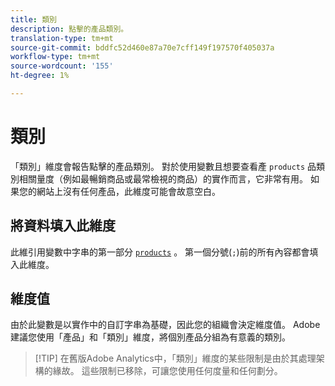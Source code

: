 ```yaml
---
title: 類別
description: 點擊的產品類別。
translation-type: tm+mt
source-git-commit: bddfc52d460e87a70e7cff149f197570f405037a
workflow-type: tm+mt
source-wordcount: '155'
ht-degree: 1%

---
```



# 類別

「類別」維度會報告點擊的產品類別。 對於使用變數且想要查看產 `products` 品類別相關量度（例如最暢銷商品或最常檢視的商品）的實作而言，它非常有用。 如果您的網站上沒有任何產品，此維度可能會故意空白。

## 將資料填入此維度

此維引用變數中字串的第一部分 [`products`](/help/implement/vars/page-vars/products.md) 。 第一個分號(`;`)前的所有內容都會填入此維度。

## 維度值

由於此變數是以實作中的自訂字串為基礎，因此您的組織會決定維度值。 Adobe建議您使用「產品」和「類別」維度，將個別產品分組為有意義的類別。

> [!TIP] 在舊版Adobe Analytics中，「類別」維度的某些限制是由於其處理架構的緣故。 這些限制已移除，可讓您使用任何度量和任何劃分。
